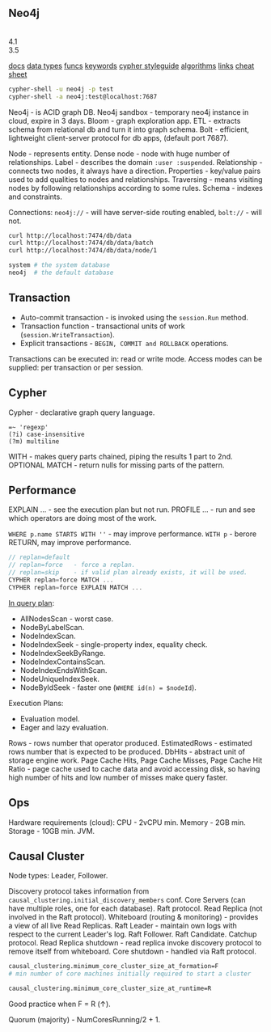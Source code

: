 Neo4j
-
<br>4.1
<br>3.5

[docs](https://neo4j.com/docs/)
[data types](https://neo4j.com/docs/cypher-manual/current/syntax/values/)
[funcs](https://neo4j.com/docs/cypher-manual/current/functions/)
[keywords](https://neo4j.com/docs/cypher-manual/current/keyword-glossary/)
[cypher styleguide](https://neo4j.com/docs/cypher-manual/current/styleguide/)
[algorithms](https://neo4j.com/developer/graph-data-science/graph-algorithms/)
[links](https://neo4j.com/developer/resources/)
[cheat sheet](https://neo4j.com/docs/cypher-refcard/current/)

````sh
cypher-shell -u neo4j -p test
cypher-shell -a neo4j:test@localhost:7687
````

Neo4j - is ACID graph DB.
Neo4j sandbox - temporary neo4j instance in cloud, expire in 3 days.
Bloom - graph exploration app.
ETL - extracts schema from relational db and turn it into graph schema.
Bolt - efficient, lightweight client-server protocol for db apps, (default port 7687).

Node - represents entity.
Dense node - node with huge number of relationships.
Label - describes the domain `:user :suspended`.
Relationship - connects two nodes, it always have a direction.
Properties - key/value pairs used to add qualities to nodes and relationships.
Traversing - means visiting nodes by following relationships according to some rules.
Schema - indexes and constraints.

Connections:
`neo4j://` - will have server-side routing enabled,
`bolt://` - will not.

````sh
curl http://localhost:7474/db/data
curl http://localhost:7474/db/data/batch
curl http://localhost:7474/db/data/node/1

system # the system database
neo4j  # the default database
````

## Transaction

* Auto-commit transaction - is invoked using the `session.Run` method.
* Transaction function - transactional units of work (`session.WriteTransaction`).
* Explicit transactions - `BEGIN, COMMIT and ROLLBACK` operations.

Transactions can be executed in: read or write mode.
Access modes can be supplied: per transaction or per session.

## Cypher

Cypher - declarative graph query language.

````
=~ 'regexp'
(?i) case-insensitive
(?m) multiline
````

WITH -  makes query parts chained, piping the results 1 part to 2nd.
OPTIONAL MATCH - return nulls for missing parts of the pattern.

## Performance

EXPLAIN ... - see the execution plan but not run.
PROFILE ... - run and see which operators are doing most of the work.

`WHERE p.name STARTS WITH ''` - may improve performance.
`WITH p` - berore RETURN, may improve performance.

````js
// replan=default
// replan=force   - force a replan.
// replan=skip    - if valid plan already exists, it will be used.
CYPHER replan=force MATCH ...
CYPHER replan=force EXPLAIN MATCH ...
````

[In query plan](https://neo4j.com/docs/cypher-manual/current/execution-plans/operator-summary/):
* AllNodesScan          - worst case.
* NodeByLabelScan.
* NodeIndexScan.
* NodeIndexSeek         - single-property index, equality check.
* NodeIndexSeekByRange.
* NodeIndexContainsScan.
* NodeIndexEndsWithScan.
* NodeUniqueIndexSeek.
* NodeByIdSeek          - faster one (`WHERE id(n) = $nodeId`).

Execution Plans:
* Evaluation model.
* Eager and lazy evaluation.

Rows - rows number that operator produced.
EstimatedRows - estimated rows number that is expected to be produced.
DbHits - abstract unit of storage engine work.
Page Cache Hits, Page Cache Misses, Page Cache Hit Ratio - page cache
used to cache data and avoid accessing disk,
so having high number of hits and low number of misses make query faster.

## Ops

Hardware requirements (cloud):
CPU - 2vCPU min.
Memory - 2GB min.
Storage - 10GB min.
JVM.

## Causal Cluster

Node types: Leader, Follower.

Discovery protocol takes information from `causal_clustering.initial_discovery_members` conf.
Core Servers (can have multiple roles, one for each database).
Raft protocol.
Read Replica (not involved in the Raft protocol).
Whiteboard (routing & monitoring) - provides a view of all live Read Replicas.
Raft Leader - maintain own logs with respect to the current Leader's log.
Raft Follower.
Raft Candidate.
Catchup protocol.
Read Replica shutdown - read replica invoke discovery protocol to remove itself from whiteboard.
Core shutdown - handled via Raft protocol.

````sh
causal_clustering.minimum_core_cluster_size_at_formation=F
# min number of core machines initially required to start a cluster

causal_clustering.minimum_core_cluster_size_at_runtime=R

````
Good practice when F = R (↑).

Quorum (majority) - NumCoresRunning/2 + 1.

